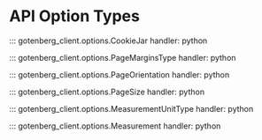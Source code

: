 # API Option Types

::: gotenberg_client.options.CookieJar
    handler: python

::: gotenberg_client.options.PageMarginsType
    handler: python

::: gotenberg_client.options.PageOrientation
    handler: python

::: gotenberg_client.options.PageSize
    handler: python

::: gotenberg_client.options.MeasurementUnitType
    handler: python

::: gotenberg_client.options.Measurement
    handler: python

